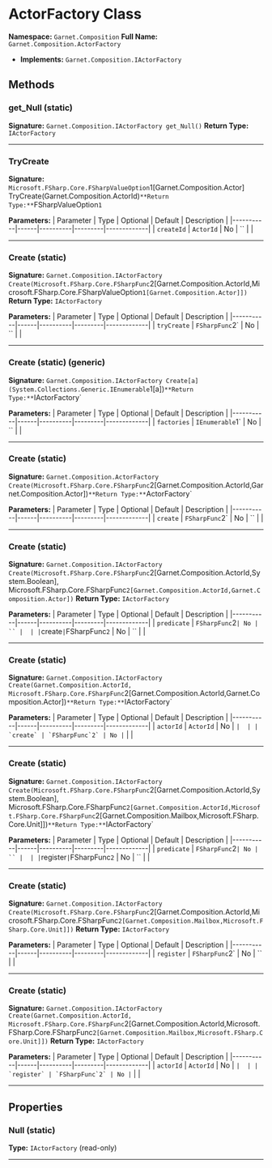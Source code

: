 # ActorFactory Class

**Namespace:** `Garnet.Composition`
**Full Name:** `Garnet.Composition.ActorFactory`
- **Implements:** `Garnet.Composition.IActorFactory`

## Methods

### get_Null (static)

**Signature:** `Garnet.Composition.IActorFactory get_Null()`
**Return Type:** `IActorFactory`

---

### TryCreate

**Signature:** `Microsoft.FSharp.Core.FSharpValueOption`1[Garnet.Composition.Actor] TryCreate(Garnet.Composition.ActorId)`
**Return Type:** `FSharpValueOption`1`

**Parameters:**
| Parameter | Type | Optional | Default | Description |
|-----------|------|----------|---------|-------------|
| `createId` | `ActorId` | No | `` |  |

---

### Create (static)

**Signature:** `Garnet.Composition.IActorFactory Create(Microsoft.FSharp.Core.FSharpFunc`2[Garnet.Composition.ActorId,Microsoft.FSharp.Core.FSharpValueOption`1[Garnet.Composition.Actor]])`
**Return Type:** `IActorFactory`

**Parameters:**
| Parameter | Type | Optional | Default | Description |
|-----------|------|----------|---------|-------------|
| `tryCreate` | `FSharpFunc`2` | No | `` |  |

---

### Create (static) (generic)

**Signature:** `Garnet.Composition.IActorFactory Create[a](System.Collections.Generic.IEnumerable`1[a])`
**Return Type:** `IActorFactory`

**Parameters:**
| Parameter | Type | Optional | Default | Description |
|-----------|------|----------|---------|-------------|
| `factories` | `IEnumerable`1` | No | `` |  |

---

### Create (static)

**Signature:** `Garnet.Composition.ActorFactory Create(Microsoft.FSharp.Core.FSharpFunc`2[Garnet.Composition.ActorId,Garnet.Composition.Actor])`
**Return Type:** `ActorFactory`

**Parameters:**
| Parameter | Type | Optional | Default | Description |
|-----------|------|----------|---------|-------------|
| `create` | `FSharpFunc`2` | No | `` |  |

---

### Create (static)

**Signature:** `Garnet.Composition.IActorFactory Create(Microsoft.FSharp.Core.FSharpFunc`2[Garnet.Composition.ActorId,System.Boolean], Microsoft.FSharp.Core.FSharpFunc`2[Garnet.Composition.ActorId,Garnet.Composition.Actor])`
**Return Type:** `IActorFactory`

**Parameters:**
| Parameter | Type | Optional | Default | Description |
|-----------|------|----------|---------|-------------|
| `predicate` | `FSharpFunc`2` | No | `` |  |
| `create` | `FSharpFunc`2` | No | `` |  |

---

### Create (static)

**Signature:** `Garnet.Composition.IActorFactory Create(Garnet.Composition.ActorId, Microsoft.FSharp.Core.FSharpFunc`2[Garnet.Composition.ActorId,Garnet.Composition.Actor])`
**Return Type:** `IActorFactory`

**Parameters:**
| Parameter | Type | Optional | Default | Description |
|-----------|------|----------|---------|-------------|
| `actorId` | `ActorId` | No | `` |  |
| `create` | `FSharpFunc`2` | No | `` |  |

---

### Create (static)

**Signature:** `Garnet.Composition.IActorFactory Create(Microsoft.FSharp.Core.FSharpFunc`2[Garnet.Composition.ActorId,System.Boolean], Microsoft.FSharp.Core.FSharpFunc`2[Garnet.Composition.ActorId,Microsoft.FSharp.Core.FSharpFunc`2[Garnet.Composition.Mailbox,Microsoft.FSharp.Core.Unit]])`
**Return Type:** `IActorFactory`

**Parameters:**
| Parameter | Type | Optional | Default | Description |
|-----------|------|----------|---------|-------------|
| `predicate` | `FSharpFunc`2` | No | `` |  |
| `register` | `FSharpFunc`2` | No | `` |  |

---

### Create (static)

**Signature:** `Garnet.Composition.IActorFactory Create(Microsoft.FSharp.Core.FSharpFunc`2[Garnet.Composition.ActorId,Microsoft.FSharp.Core.FSharpFunc`2[Garnet.Composition.Mailbox,Microsoft.FSharp.Core.Unit]])`
**Return Type:** `IActorFactory`

**Parameters:**
| Parameter | Type | Optional | Default | Description |
|-----------|------|----------|---------|-------------|
| `register` | `FSharpFunc`2` | No | `` |  |

---

### Create (static)

**Signature:** `Garnet.Composition.IActorFactory Create(Garnet.Composition.ActorId, Microsoft.FSharp.Core.FSharpFunc`2[Garnet.Composition.ActorId,Microsoft.FSharp.Core.FSharpFunc`2[Garnet.Composition.Mailbox,Microsoft.FSharp.Core.Unit]])`
**Return Type:** `IActorFactory`

**Parameters:**
| Parameter | Type | Optional | Default | Description |
|-----------|------|----------|---------|-------------|
| `actorId` | `ActorId` | No | `` |  |
| `register` | `FSharpFunc`2` | No | `` |  |

---

## Properties

### Null (static)

**Type:** `IActorFactory` (read-only)

---